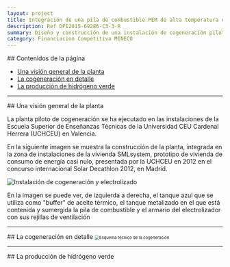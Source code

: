 ```yaml
---
layout: project
title: Integración de una pila de combustible PEM de alta temperatura en la gestión energética de una edificación prototipo
description: Ref DPI2015-69286-C3-3-R
summary: Diseño y construcción de una instalación de cogeneración piloto basada en pila de combustible de hidrógeno PEM de elevada temperatura, con el control de temperatura por baño térmico de aceite. El hidrógeno consumido se produce mediante electrólisis del agua en un electrolizador PEM instalado junto a la cogeneración. 
category: Financiacion Competitiva MINECO
---
```

## Contenidos de la página 
+ [Una visión general de la planta](#id_vision_general)
+ [La cogeneración en detalle](#id_detalle_cog)
+ [La producción de hidrógeno verde](#id_hidrogeno)

---

<div id='id_vision_general' />
## Una visión general de la planta

La planta piloto de cogeneración se ha ejecutado en las instalaciones de la Escuela Superior de Enseñanzas Técnicas de la Universidad CEU Cardenal Herrera (UCHCEU) en Valencia. 

En la siguiente imagen se muestra la construcción de la planta, integrada en la zona de instalaciones de la vivienda SMLsystem, prototipo de vivienda de consumo de energía casi nulo, presentada por la UCHCEU en 2012 en el concurso internacional Solar Decathlon 2012, en Madrid.

<img src='https://i.loli.net/2020/11/02/CEgL2t3odirFGIu.jpg' alt='Instalación de cogeneración y electrolizado' style="zoom:;" />

En la imagen se puede ver, de izquierda a derecha, el tanque azul que se utiliza como "buffer" de aceite térmico, el tanque metalizado en el que está contenida y sumergida la pila de combustible y el armario del electrolizador con sus rejillas de ventilación

---

<div id='id_detalle_cog'/>
## La cogeneración en detalle

<img src='https://i.loli.net/2020/11/02/c3Q78BENkCMmwaZ.png' alt='Esquema técnico de la cogeneración' style="zoom:67%;" />

---
<div id='id_hidrogeno'/>
## La producción de hidrógeno verde

